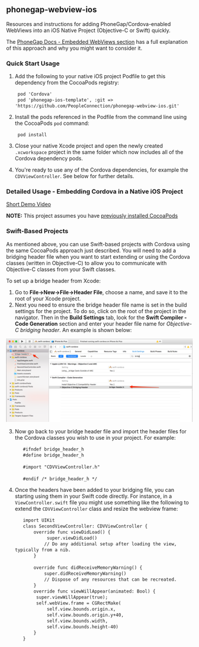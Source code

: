 ## phonegap-webview-ios

Resources and instructions for adding PhoneGap/Cordova-enabled WebViews into an iOS Native Project (Objective-C or Swift) quickly.

The [PhoneGap Docs - Embedded WebViews section](http://docs.phonegap.com/develop/1-embed-webview/ios/) has a full explanation of 
this approach and why you might want to consider it.   
  

### Quick Start Usage
1. Add the following to your native iOS project Podfile to get this dependency from the CocoaPods registry:	
		
		pod 'Cordova'
		pod 'phonegap-ios-template', :git => 'https://github.com/PeopleConnection/phonegap-webview-ios.git'
	
2. Install the pods referenced in the Podfile from the command line using the CocoaPods `pod` command:

		pod install
	
3. Close your native Xcode project and open the newly created `.xcworkspace` project in the same folder which now includes 
all of the Cordova dependency pods. 

4. You're ready to use any of the Cordova dependencies, for example the `CDVViewController`. See below for further details. 

### Detailed Usage - Embedding Cordova in a Native iOS Project
[Short Demo Video](https://www.youtube.com/watch?v=6_Gq_SwpNwg)

**NOTE:** This project assumes you have [previously installed CocoaPods](https://guides.cocoapods.org/using/getting-started.html) 


### Swift-Based Projects
As mentioned above, you can use Swift-based projects with Cordova using the same CocoaPods approach just described. You will need to add a bridging header
file when you want to start extending or using the Cordova classes (written in Objective-C) to allow you to communicate with Objective-C classes from your
Swift classes.

To set up a bridge header from Xcode:

1. Go to **File->New->File->Header File**, choose a name, and save it to the root of your Xcode project.  
2. Next you need to ensure the bridge header file name is set in the build settings for the project. To do so, click on the root of the project in the
navigator. Then in the **Build Settings** tab, look for the **Swift Compiler - Code Generation** section and enter your header file name 
for *Objective-C bridging header*. An example is shown below:

![](_imgs/bridge-header.png)

3. Now go back to your bridge header file and import the header files for the Cordova classes you wish to use in your project. For example:

          #ifndef bridge_header_h
          #define bridge_header_h
    
          #import "CDVViewController.h"
    
          #endif /* bridge_header_h */

4. Once the headers have been added to your bridging file, you can starting using them in your Swift code directly. For instance, in
a `ViewController.swift` file you might use something like the following to extend the `CDVViewController` class and resize the webview frame:
  
          import UIKit
          class SecondViewController: CDVViewController {  
              override func viewDidLoad() {
                   super.viewDidLoad()
                  // Do any additional setup after loading the view, typically from a nib.
              }
  
              override func didReceiveMemoryWarning() {
                  super.didReceiveMemoryWarning()
                  // Dispose of any resources that can be recreated.
              }
              override func viewWillAppear(animated: Bool) {                    
               super.viewWillAppear(true);             
               self.webView.frame = CGRectMake(
                   self.view.bounds.origin.x,
                   self.view.bounds.origin.y+40,
                   self.view.bounds.width,
                   self.view.bounds.height-40)
              }                  
          }          
